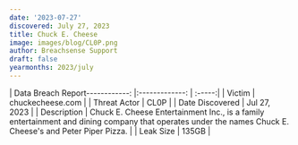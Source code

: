 ```yaml
---
date: '2023-07-27'
discovered: July 27, 2023
title: Chuck E. Cheese
image: images/blog/CL0P.png
author: Breachsense Support
draft: false
yearmonths: 2023/july
---
```


| Data Breach Report------------:     |:-------------:    | :-----:|
| Victim      | chuckecheese.com      | 
| Threat Actor      | CL0P      | 
| Date Discovered      | Jul 27, 2023      | 
| Description      | Chuck E. Cheese Entertainment Inc., is a family entertainment and dining company that operates under the names Chuck E. Cheese's and Peter Piper Pizza.      | 
| Leak Size      | 135GB      | 

